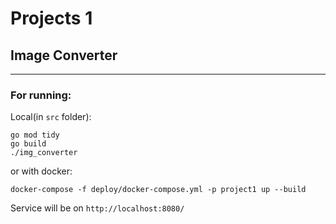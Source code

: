 # Projects 1

## Image Converter

***

### For running:

Local(in `src` folder):

```
go mod tidy 
go build
./img_converter
```

or with docker:

```
docker-compose -f deploy/docker-compose.yml -p project1 up --build
```

Service will be on `http://localhost:8080/`